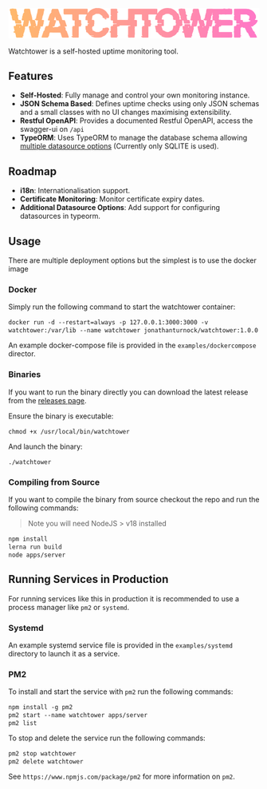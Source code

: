![WATCHTOWER.png](apps/client/src/assets/WATCHTOWER.svg)

Watchtower is a self-hosted uptime monitoring tool.

## Features

- **Self-Hosted**: Fully manage and control your own monitoring instance.
- **JSON Schema Based**: Defines uptime checks using only JSON schemas and a small classes with no UI changes maximising extensibility.
- **Restful OpenAPI**: Provides a documented Restful OpenAPI, access the swagger-ui on `/api`
- **TypeORM**: Uses TypeORM to manage the database schema allowing [multiple datasource options](https://typeorm.io/data-source-options) (Currently only SQLITE is used).

## Roadmap

- **i18n**: Internationalisation support.
- **Certificate Monitoring**: Monitor certificate expiry dates.
- **Additional Datasource Options**: Add support for configuring datasources in typeorm.

## Usage

There are multiple deployment options but the simplest is to use the docker image

### Docker

Simply run the following command to start the watchtower container:

```shell
docker run -d --restart=always -p 127.0.0.1:3000:3000 -v watchtower:/var/lib --name watchtower jonathanturnock/watchtower:1.0.0
```

An example docker-compose file is provided in the `examples/dockercompose` director.

### Binaries

If you want to run the binary directly you can download the latest release from the [releases page](https://github.com/JonathanTurnock/watchtower/releases).

Ensure the binary is executable:

```shell
chmod +x /usr/local/bin/watchtower
```

And launch the binary:

```shell
./watchtower
```

### Compiling from Source

If you want to compile the binary from source checkout the repo and run the following commands:

> Note you will need NodeJS > v18 installed 

```shell
npm install
lerna run build
node apps/server
```

## Running Services in Production

For running services like this in production it is recommended to use a process manager like `pm2` or `systemd`.

### Systemd

An example systemd service file is provided in the `examples/systemd` directory to launch it as a service.

### PM2

To install and start the service with `pm2` run the following commands:
```shell
npm install -g pm2
pm2 start --name watchtower apps/server
pm2 list
```

To stop and delete the service run the following commands:
```shell
pm2 stop watchtower
pm2 delete watchtower
```

See `https://www.npmjs.com/package/pm2` for more information on `pm2`.
